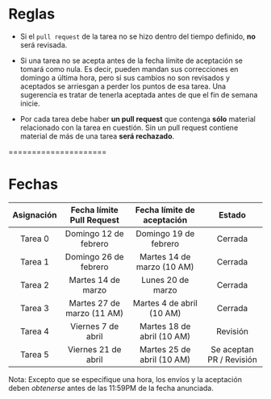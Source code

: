 # Reglas

- Si el `pull request` de la tarea no se hizo dentro del tiempo definido, **no** será revisada.

- Si una tarea no se acepta antes de la fecha límite de aceptación se tomará como nula. Es decir, pueden mandan sus correcciones en domingo a última hora, pero si sus cambios no son revisados y aceptados se arriesgan a perder los puntos de esa tarea. Una sugerencia es tratar de tenerla aceptada antes de que el fin de semana inicie.

- Por cada tarea debe haber **un pull request** que contenga **sólo** material relacionado con la tarea en cuestión. Sin un pull request contiene material de más de una tarea **será rechazado**.


=====================

# Fechas

|     Asignación     | Fecha límite Pull Request | Fecha límite de aceptación  |         Estado         |
|:------------------:|:------------------------:|:-----------------------:|:----------------------:|
|        Tarea 0     | Domingo 12 de febrero   |  Domingo 19 de febrero | Cerrada  |
|        Tarea 1     | Domingo 26 de febrero   |  Martes 14 de marzo (10 AM) | Cerrada |
|        Tarea 2     | Martes 14 de marzo   |  Lunes 20 de marzo | Cerrada |
|        Tarea 3     | Martes 27 de marzo  (11 AM)  |  Martes 4 de abril  (10 AM) | Cerrada |
|        Tarea 4     | Viernes 7 de abril   |  Martes 18 de abril (10 AM) | Revisión |
|        Tarea 5     | Viernes 21 de abril   |  Martes 25 de abril (10 AM) | Se aceptan PR / Revisión |

Nota: Excepto que se especifique una hora, los envíos y la aceptación deben *obtenerse* antes de las 11:59PM de la fecha anunciada.
